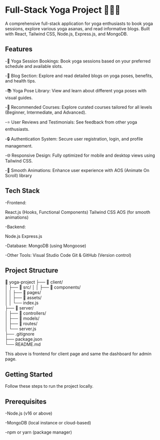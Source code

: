 
# Full-Stack Yoga Project 🧘‍♂️✨
A comprehensive full-stack application for yoga enthusiasts to book yoga sessions, explore various yoga asanas, and read informative blogs. Built with React, Tailwind CSS, Node.js, Express.js, and MongoDB.


## Features

-🧘 Yoga Session Bookings: Book yoga sessions based on your preferred schedule and available slots.

-📖 Blog Section: Explore and read detailed blogs on yoga poses, benefits, and health tips.

-📚 Yoga Pose Library: View and learn about different yoga poses with visual guides.

-🛒 Recommended Courses: Explore curated courses tailored for all levels (Beginner, Intermediate, and Advanced).

-⭐ User Reviews and Testimonials: See feedback from other yoga enthusiasts.

-🔒 Authentication System: Secure user registration, login, and profile management.

-🌐 Responsive Design: Fully optimized for mobile and desktop views using Tailwind CSS.

-🔄 Smooth Animations: Enhance user experience with AOS (Animate On Scroll) library


## Tech Stack

-Frontend:

React.js (Hooks, Functional Components)
Tailwind CSS
AOS (for smooth animations)

-Backend:
 
Node.js
Express.js

-Database:
MongoDB (using Mongoose)

-Other Tools:
Visual Studio Code
Git & GitHub (Version control)
## Project Structure

📂 yoga-project
├── 📂 client/                  
│   ├── 📂 src/
│   │   ├── 📂 components/    
│   │   ├── 📂 pages/           
│   │   ├── 📂 assets/          
│   │   └── index.js            
├── 📂 server/                  
│   ├── 📂 controllers/         
│   ├── 📂 models/              
│   ├── 📂 routes/             
│   └── server.js              
├── .gitignore                 
├── package.json                
└── README.md                  

This above is frontend for client page and same the dashboard for admin page.
## Getting Started
Follow these steps to run the project locally.

## Prerequisites
-Node.js (v16 or above)

-MongoDB (local instance or cloud-based)

-npm or yarn (package manager)



